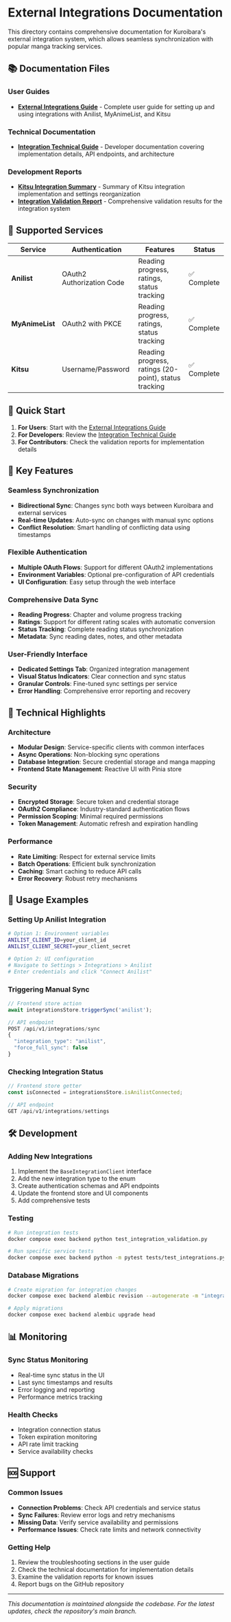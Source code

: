 # External Integrations Documentation

This directory contains comprehensive documentation for Kuroibara's external integration system, which allows seamless synchronization with popular manga tracking services.

## 📚 Documentation Files

### User Guides
- **[External Integrations Guide](EXTERNAL_INTEGRATIONS_GUIDE.md)** - Complete user guide for setting up and using integrations with Anilist, MyAnimeList, and Kitsu

### Technical Documentation
- **[Integration Technical Guide](INTEGRATION_TECHNICAL_GUIDE.md)** - Developer documentation covering implementation details, API endpoints, and architecture

### Development Reports
- **[Kitsu Integration Summary](KITSU_INTEGRATION_SUMMARY.md)** - Summary of Kitsu integration implementation and settings reorganization
- **[Integration Validation Report](INTEGRATION_VALIDATION_REPORT.md)** - Comprehensive validation results for the integration system

## 🔗 Supported Services

| Service | Authentication | Features | Status |
|---------|---------------|----------|--------|
| **Anilist** | OAuth2 Authorization Code | Reading progress, ratings, status tracking | ✅ Complete |
| **MyAnimeList** | OAuth2 with PKCE | Reading progress, ratings, status tracking | ✅ Complete |
| **Kitsu** | Username/Password | Reading progress, ratings (20-point), status tracking | ✅ Complete |

## 🚀 Quick Start

1. **For Users**: Start with the [External Integrations Guide](EXTERNAL_INTEGRATIONS_GUIDE.md)
2. **For Developers**: Review the [Integration Technical Guide](INTEGRATION_TECHNICAL_GUIDE.md)
3. **For Contributors**: Check the validation reports for implementation details

## 🎯 Key Features

### Seamless Synchronization
- **Bidirectional Sync**: Changes sync both ways between Kuroibara and external services
- **Real-time Updates**: Auto-sync on changes with manual sync options
- **Conflict Resolution**: Smart handling of conflicting data using timestamps

### Flexible Authentication
- **Multiple OAuth Flows**: Support for different OAuth2 implementations
- **Environment Variables**: Optional pre-configuration of API credentials
- **UI Configuration**: Easy setup through the web interface

### Comprehensive Data Sync
- **Reading Progress**: Chapter and volume progress tracking
- **Ratings**: Support for different rating scales with automatic conversion
- **Status Tracking**: Complete reading status synchronization
- **Metadata**: Sync reading dates, notes, and other metadata

### User-Friendly Interface
- **Dedicated Settings Tab**: Organized integration management
- **Visual Status Indicators**: Clear connection and sync status
- **Granular Controls**: Fine-tuned sync settings per service
- **Error Handling**: Comprehensive error reporting and recovery

## 🔧 Technical Highlights

### Architecture
- **Modular Design**: Service-specific clients with common interfaces
- **Async Operations**: Non-blocking sync operations
- **Database Integration**: Secure credential storage and manga mapping
- **Frontend State Management**: Reactive UI with Pinia store

### Security
- **Encrypted Storage**: Secure token and credential storage
- **OAuth2 Compliance**: Industry-standard authentication flows
- **Permission Scoping**: Minimal required permissions
- **Token Management**: Automatic refresh and expiration handling

### Performance
- **Rate Limiting**: Respect for external service limits
- **Batch Operations**: Efficient bulk synchronization
- **Caching**: Smart caching to reduce API calls
- **Error Recovery**: Robust retry mechanisms

## 📖 Usage Examples

### Setting Up Anilist Integration
```bash
# Option 1: Environment variables
ANILIST_CLIENT_ID=your_client_id
ANILIST_CLIENT_SECRET=your_client_secret

# Option 2: UI configuration
# Navigate to Settings > Integrations > Anilist
# Enter credentials and click "Connect Anilist"
```

### Triggering Manual Sync
```javascript
// Frontend store action
await integrationsStore.triggerSync('anilist');

// API endpoint
POST /api/v1/integrations/sync
{
  "integration_type": "anilist",
  "force_full_sync": false
}
```

### Checking Integration Status
```javascript
// Frontend store getter
const isConnected = integrationsStore.isAnilistConnected;

// API endpoint
GET /api/v1/integrations/settings
```

## 🛠️ Development

### Adding New Integrations
1. Implement the `BaseIntegrationClient` interface
2. Add the new integration type to the enum
3. Create authentication schemas and API endpoints
4. Update the frontend store and UI components
5. Add comprehensive tests

### Testing
```bash
# Run integration tests
docker compose exec backend python test_integration_validation.py

# Run specific service tests
docker compose exec backend python -m pytest tests/test_integrations.py
```

### Database Migrations
```bash
# Create migration for integration changes
docker compose exec backend alembic revision --autogenerate -m "integration_update"

# Apply migrations
docker compose exec backend alembic upgrade head
```

## 📊 Monitoring

### Sync Status Monitoring
- Real-time sync status in the UI
- Last sync timestamps and results
- Error logging and reporting
- Performance metrics tracking

### Health Checks
- Integration connection status
- Token expiration monitoring
- API rate limit tracking
- Service availability checks

## 🆘 Support

### Common Issues
- **Connection Problems**: Check API credentials and service status
- **Sync Failures**: Review error logs and retry mechanisms
- **Missing Data**: Verify service availability and permissions
- **Performance Issues**: Check rate limits and network connectivity

### Getting Help
1. Review the troubleshooting sections in the user guide
2. Check the technical documentation for implementation details
3. Examine the validation reports for known issues
4. Report bugs on the GitHub repository

---

*This documentation is maintained alongside the codebase. For the latest updates, check the repository's main branch.*
